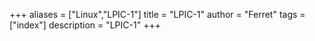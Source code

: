 +++
aliases = ["Linux","LPIC-1"]
title = "LPIC-1"
author = "Ferret"
tags = ["index"]
description = "LPIC-1"
+++